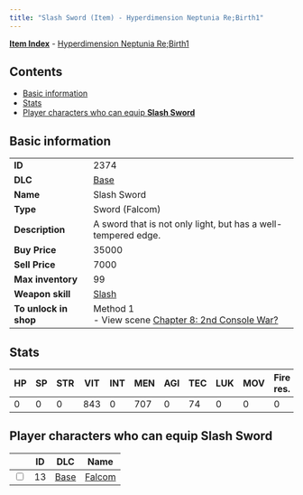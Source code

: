 ```yaml
---
title: "Slash Sword (Item) - Hyperdimension Neptunia Re;Birth1"
---
```


[**Item Index**](/neptunia/rb1/item/index.html) - [Hyperdimension Neptunia Re;Birth1](/neptunia/rb1)

## Contents

- [Basic information](#basic-information)
- [Stats](#stats)
- [Player characters who can equip **Slash Sword**](#player-characters-who-can-equip-slash-sword)

## Basic information

|   |   |
| -- | -- |
| **ID** | 2374 |
| **DLC** | [Base](/neptunia/rb1/dlc/1-base.html) |
| **Name** | Slash Sword |
| **Type** | Sword (Falcom) |
| **Description** | A sword that is not only light, but has a well-tempered edge. |
| **Buy Price** | 35000 |
| **Sell Price** | 7000 |
| **Max inventory** | 99 |
| **Weapon skill** | [Slash](/neptunia/rb1/skill/1-2402-slash.html) |
| **To unlock in shop** | Method 1<br />- View scene [Chapter 8: 2nd Console War?](/neptunia/rb1/scene/1-802-chapter-8-2nd-console-war.html) |


## Stats

| HP | SP | STR | VIT | INT | MEN | AGI | TEC | LUK | MOV | Fire res. | Ice res. | Wind res. | Lightning res. |
| -- | -- | --- | --- | --- | --- | --- | --- | --- | --- | --------- | -------- | --------- | -------------- |
| 0 | 0 | 0 | 843 | 0 | 707 | 0 | 74 | 0 | 0 | 0 | 0 | 0 | 0 |


## Player characters who can equip **Slash Sword**

|    | ID | DLC | Name |
| -- | -- | --- | ---- |
| <input type="checkbox" id="rb1-player-1-13" class="trackbox" /> | 13 | [Base](/neptunia/rb1/dlc/1-base.html) | [Falcom](/neptunia/rb1/player/1-13-falcom.html) |
